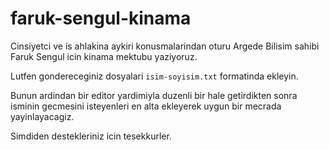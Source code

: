 # faruk-sengul-kinama
Cinsiyetci ve is ahlakina aykiri konusmalarindan oturu Argede Bilisim sahibi Faruk Sengul icin kinama mektubu yaziyoruz.

Lutfen gondereceginiz dosyalari `isim-soyisim.txt` formatinda ekleyin. 

Bunun ardindan bir editor yardimiyla duzenli bir hale getirdikten sonra isminin gecmesini isteyenleri en alta ekleyerek uygun bir mecrada yayinlayacagiz. 

Simdiden destekleriniz icin tesekkurler.
